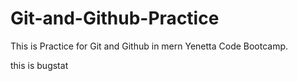 # Git-and-Github-Practice
This is Practice for Git and Github in mern Yenetta Code Bootcamp.

this is bugstat